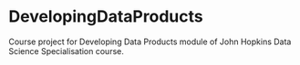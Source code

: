 # DevelopingDataProducts
Course project for Developing Data Products module of John Hopkins Data Science Specialisation course.
